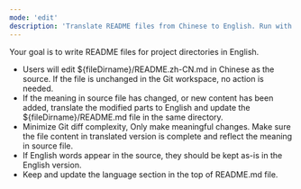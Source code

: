 ```yaml
---
mode: 'edit'
description: 'Translate README files from Chinese to English. Run with "Chat: Run Prompt" VSCode command.'
---
```


Your goal is to write README files for project directories in English.

- Users will edit ${fileDirname}/README.zh-CN.md in Chinese as the source. If the file is unchanged in the Git workspace, no action is needed.
- If the meaning in source file has changed, or new content has been added, translate the modified parts to English and update the ${fileDirname}/README.md file in the same directory.
- Minimize Git diff complexity, Only make meaningful changes. Make sure the file content in translated version is complete and reflect the meaning in source file.
- If English words appear in the source, they should be kept as-is in the English version.
- Keep and update the language section in the top of README.md file.
